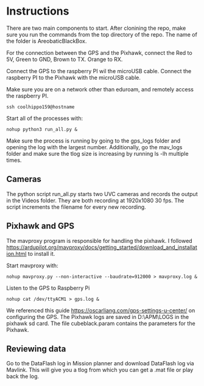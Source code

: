 # Instructions

There are two main components to start. After clonining the repo, make sure you run the commands from the top directory of the repo. The name of the folder is AreobaticBlackBox.

For the connection between the GPS and the Pixhawk, connect the Red to 5V, Green to GND, Brown to TX. Orange to RX.

Connect the GPS to the raspberry PI wil the microUSB cable. Connect the raspberry PI to the Pixhawk with the microUSB cable.

Make sure you are on a network other than eduroam, and remotely access the raspberry PI.
```
ssh coolhippo159@hostname
```

Start all of the processes with:
```
nohup python3 run_all.py &
```

Make sure the process is running by going to the gps_logs folder and opening the log with the largest number. Additionally, go the mav_logs folder and make sure the tlog size is increasing by running ls -lh multiple times. 

## Cameras
The python script run_all.py starts two UVC cameras and records the output in the Videos folder. They are both recording at 1920x1080 30 fps. The script increments the filename for every new recording.

## Pixhawk and GPS

The mavproxy program is responsible for handling the pixhawk. I followed https://ardupilot.org/mavproxy/docs/getting_started/download_and_installation.html to install it.

Start mavproxy with:

```
nohup mavproxy.py --non-interactive --baudrate=912000 > mavproxy.log & 
```

Listen to the GPS to Raspberry Pi

```
nohup cat /dev/ttyACM1 > gps.log &
```

We referenced this guide https://oscarliang.com/gps-settings-u-center/ on configuring the GPS.
The Pixhawk logs are saved in D:\APM\LOGS in the pixhawk sd card. The file cubeblack.param contains the parameters for the Pixhawk.

## Reviewing data


Go to the DataFlash log in Mission planner and download DataFlash log via Mavlink. This will give you a tlog from which you can get a .mat file or play back the log.